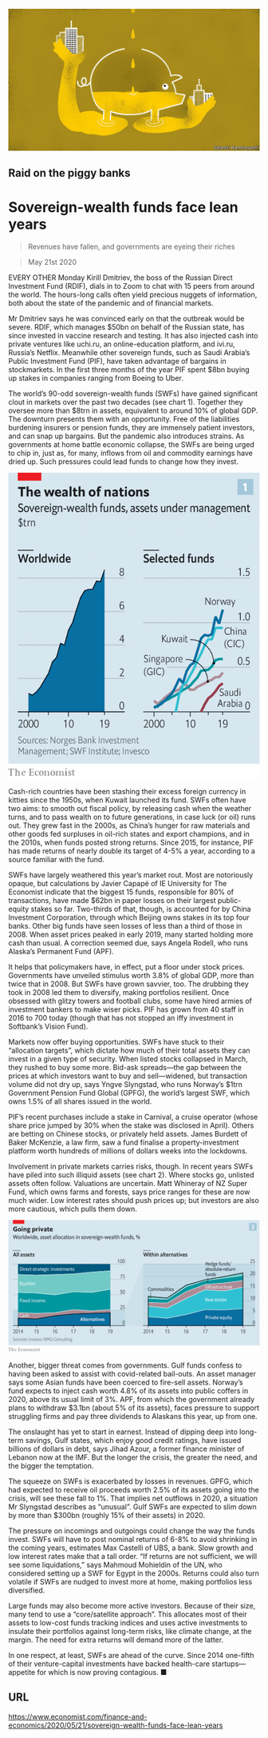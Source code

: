 ![](./images/20200523_FND001_0.jpg)

## Raid on the piggy banks

# Sovereign-wealth funds face lean years

> Revenues have fallen, and governments are eyeing their riches

> May 21st 2020

EVERY OTHER Monday Kirill Dmitriev, the boss of the Russian Direct Investment Fund (RDIF), dials in to Zoom to chat with 15 peers from around the world. The hours-long calls often yield precious nuggets of information, both about the state of the pandemic and of financial markets.

Mr Dmitriev says he was convinced early on that the outbreak would be severe. RDIF, which manages $50bn on behalf of the Russian state, has since invested in vaccine research and testing. It has also injected cash into private ventures like uchi.ru, an online-education platform, and ivi.ru, Russia’s Netflix. Meanwhile other sovereign funds, such as Saudi Arabia’s Public Investment Fund (PIF), have taken advantage of bargains in stockmarkets. In the first three months of the year PIF spent $8bn buying up stakes in companies ranging from Boeing to Uber.

The world’s 90-odd sovereign-wealth funds (SWFs) have gained significant clout in markets over the past two decades (see chart 1). Together they oversee more than $8trn in assets, equivalent to around 10% of global GDP. The downturn presents them with an opportunity. Free of the liabilities burdening insurers or pension funds, they are immensely patient investors, and can snap up bargains. But the pandemic also introduces strains. As governments at home battle economic collapse, the SWFs are being urged to chip in, just as, for many, inflows from oil and commodity earnings have dried up. Such pressures could lead funds to change how they invest.



![](./images/20200523_FNC651.png)

Cash-rich countries have been stashing their excess foreign currency in kitties since the 1950s, when Kuwait launched its fund. SWFs often have two aims: to smooth out fiscal policy, by releasing cash when the weather turns, and to pass wealth on to future generations, in case luck (or oil) runs out. They grew fast in the 2000s, as China’s hunger for raw materials and other goods fed surpluses in oil-rich states and export champions, and in the 2010s, when funds posted strong returns. Since 2015, for instance, PIF has made returns of nearly double its target of 4-5% a year, according to a source familiar with the fund.

SWFs have largely weathered this year’s market rout. Most are notoriously opaque, but calculations by Javier Capapé of IE University for The Economist indicate that the biggest 15 funds, responsible for 80% of transactions, have made $62bn in paper losses on their largest public-equity stakes so far. Two-thirds of that, though, is accounted for by China Investment Corporation, through which Beijing owns stakes in its top four banks. Other big funds have seen losses of less than a third of those in 2008. When asset prices peaked in early 2019, many started holding more cash than usual. A correction seemed due, says Angela Rodell, who runs Alaska’s Permanent Fund (APF).

It helps that policymakers have, in effect, put a floor under stock prices. Governments have unveiled stimulus worth 3.8% of global GDP, more than twice that in 2008. But SWFs have grown savvier, too. The drubbing they took in 2008 led them to diversify, making portfolios resilient. Once obsessed with glitzy towers and football clubs, some have hired armies of investment bankers to make wiser picks. PIF has grown from 40 staff in 2016 to 700 today (though that has not stopped an iffy investment in Softbank’s Vision Fund).

Markets now offer buying opportunities. SWFs have stuck to their “allocation targets”, which dictate how much of their total assets they can invest in a given type of security. When listed stocks collapsed in March, they rushed to buy some more. Bid-ask spreads—the gap between the prices at which investors want to buy and sell—widened, but transaction volume did not dry up, says Yngve Slyngstad, who runs Norway’s $1trn Government Pension Fund Global (GPFG), the world’s largest SWF, which owns 1.5% of all shares issued in the world.

PIF’s recent purchases include a stake in Carnival, a cruise operator (whose share price jumped by 30% when the stake was disclosed in April). Others are betting on Chinese stocks, or privately held assets. James Burdett of Baker McKenzie, a law firm, saw a fund finalise a property-investment platform worth hundreds of millions of dollars weeks into the lockdowns.

Involvement in private markets carries risks, though. In recent years SWFs have piled into such illiquid assets (see chart 2). Where stocks go, unlisted assets often follow. Valuations are uncertain. Matt Whineray of NZ Super Fund, which owns farms and forests, says price ranges for these are now much wider. Low interest rates should push prices up; but investors are also more cautious, which pulls them down.



![](./images/20200523_FNC658.png)

Another, bigger threat comes from governments. Gulf funds confess to having been asked to assist with covid-related bail-outs. An asset manager says some Asian funds have been coerced to fire-sell assets. Norway’s fund expects to inject cash worth 4.8% of its assets into public coffers in 2020, above its usual limit of 3%. APF, from which the government already plans to withdraw $3.1bn (about 5% of its assets), faces pressure to support struggling firms and pay three dividends to Alaskans this year, up from one.

The onslaught has yet to start in earnest. Instead of dipping deep into long-term savings, Gulf states, which enjoy good credit ratings, have issued billions of dollars in debt, says Jihad Azour, a former finance minister of Lebanon now at the IMF. But the longer the crisis, the greater the need, and the bigger the temptation.

The squeeze on SWFs is exacerbated by losses in revenues. GPFG, which had expected to receive oil proceeds worth 2.5% of its assets going into the crisis, will see these fall to 1%. That implies net outflows in 2020, a situation Mr Slyngstad describes as “unusual”. Gulf SWFs are expected to slim down by more than $300bn (roughly 15% of their assets) in 2020.

The pressure on incomings and outgoings could change the way the funds invest. SWFs will have to post nominal returns of 6-8% to avoid shrinking in the coming years, estimates Max Castelli of UBS, a bank. Slow growth and low interest rates make that a tall order. “If returns are not sufficient, we will see some liquidations,” says Mahmoud Mohieldin of the UN, who considered setting up a SWF for Egypt in the 2000s. Returns could also turn volatile if SWFs are nudged to invest more at home, making portfolios less diversified.

Large funds may also become more active investors. Because of their size, many tend to use a “core/satellite approach”. This allocates most of their assets to low-cost funds tracking indices and uses active investments to insulate their portfolios against long-term risks, like climate change, at the margin. The need for extra returns will demand more of the latter.

In one respect, at least, SWFs are ahead of the curve. Since 2014 one-fifth of their venture-capital investments have backed health-care startups—appetite for which is now proving contagious. ■

## URL

https://www.economist.com/finance-and-economics/2020/05/21/sovereign-wealth-funds-face-lean-years
